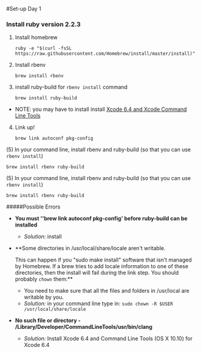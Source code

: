 #Set-up Day 1

### Install ruby version 2.2.3
1. Install homebrew 

   ```
   ruby -e "$(curl -fsSL https://raw.githubusercontent.com/Homebrew/install/master/install)"
   
   ```

2. Install rbenv

   ```
   brew install rbenv
   ```

3. install ruby-build for `rbenv install` command

   ```
   brew install ruby-build
   ```  
  + NOTE: you may have to install install   [Xcode 6.4 and Xcode Command Line Tools](https://developer.apple.com/downloads/index.action)

4. Link up!

   ```
   brew link autoconf pkg-config
   ```


(5) In your command line, install rbenv and ruby-build (so that you can use  `rbenv install`)

```
brew install rbenv ruby-build
```

(5) In your command line, install rbenv and ruby-build (so that you can use  `rbenv install`)

```
brew install rbenv ruby-build
```




#####Possible Errors
- **You must ''brew link autoconf pkg-config' before ruby-build can be installed**
  - *Solution:* install
- **Some directories in /usr/local/share/locale aren't writable.

  This can happen if you "sudo make install" software that isn't managed
by Homebrew. If a brew tries to add locale information to one of these
directories, then the install will fail during the link step.
You should probably `chown` them:**
  - You need to make sure that all the files and folders in /usr/local are writable by you.
  - *Solution:* in your command line type in: `sudo chown -R $USER /usr/local/share/locale`
- **No such file or directory - /Library/Developer/CommandLineTools/usr/bin/clang** 
  - *Solution:* Install Xcode 6.4 and  Command Line Tools (OS X 10.10) for Xcode 6.4
